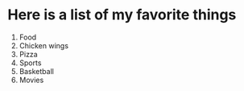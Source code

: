 # Here is a list of my favorite things
1. Food
  1. Chicken wings
  2. Pizza
2. Sports
  1. Basketball
3. Movies
